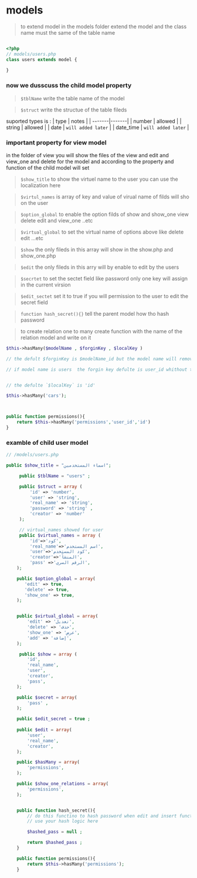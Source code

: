# models

> to extend model in the models folder extend the model 
  and the class name must the same of the table name

```php 

<?php
// models/users.php
class users extends model {
    
}

```


### now we dusscuss the child model property 

> `$tblName` write the table name of the model

> `$struct` write the structue of the table fileds

suported types is :
| type   | notes |
| -------|-------|
| number | allowed |
| string | allowed |
| date   | `will added later` |
| date_time | `will added later` |


### important property for view model 

in the folder of view you will show the files of the view and edit and view_one and delete for the model and according to the property and function of the child model will set 


> `$show_title` to show the virtuel name to the user 
you can use the localization here 

> `$virtul_names` is array of key and value of virual name of filds will sho on the user 

> `$option_global` to enable the option filds of show and show_one view  delete edit and view_one ..etc

> `$virtual_global` to set the virtual name of options above like delete edit ...etc

> `$show` the only fileds in this array will show in the show.php and show_one.php 


> `$edit` the only fileds in this arry will by enable to edit by the users

> `$secrtet` to set the sectet field like password only one key will assign in the current virsion



> `$edit_sectet` set it to true if you will permission to the user to edit the secret field

> `function hash_secret(){}` tell the parent model how tho hash password 


> to create relation one to many create function with the name of the relation model and write on it 

```php
$this->hasMany($modelName , $forginKey , $localKey )

// the defult $forginKey is $modelName_id but the model name will remove the last chracter like this

// if model name is users  the forgin key defulte is user_id whithout the last s char 


// the defulte `$localKey` is 'id'
```

```php
$this->hasMany('cars');
```

```php


public function permissions(){
    return $this->hasMany('permissions','user_id','id')
}
```






### **examble** of child user model 

```PHP
// /models/users.php

public $show_title = "اسماء المستخدمين";

     public $tblName = "users" ;

     public $struct = array (
         'id' => 'number',
         'user' => 'string',
         'real_name' => 'string',
         'password' => 'string' ,
         'creator' => 'number'
     );

     // virtual_names showed for user
     public $virtual_names = array ( 
         'id'=>'كود',
         'real_name'=>'اسم المستخدم',
         'user'=>'كود المستخدم',
         'creator'=>'المنشاً',
         'pass' =>'الرقم السري',
    );

    public $option_global = array(
       'edit' => true,
       'delete' => true,
       'show_one' => true,
    );


    public $virtual_global = array(
        'edit' => 'تعديل',
        'delete' => 'حذف',
        'show_one' => 'عرض',
        'add' => 'إضافة',
    );

     public $show = array ( 
        'id',
        'real_name',
        'user',
        'creator',
        'pass',
    );

    public $secret = array(
        'pass' ,
    );

    public $edit_secret = true ;
    
    public $edit = array(
        'user',
        'real_name',
        'creator',
    );

    public $hasMany = array(
        'permissions',
    );

    public $show_one_relations = array(
        'permissions',
    );


    public function hash_secret(){
        // do this functino to hash password when edit and insert function 
        // use your hash logic here 

        $hashed_pass = null ;

        return $hashed_pass ;
    }

    public function permissions(){
        return $this->hasMany('permissions');
    }


```